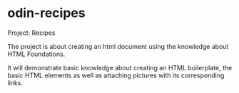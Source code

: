 # odin-recipes
Project: Recipes

The project is about creating an html document using the knowledge about HTML Foundations.

It will demonstrate basic knowledge about creating an HTML boilerplate, the basic HTML elements as well as attaching pictures with its corresponding links.